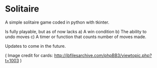 # Solitaire

A simple solitaire game coded in python with tkinter.

Is fully playable, but as of now lacks a) A win condition b) The ability to undo moves c) A timer or function that counts number of moves made.

Updates to come in the future.


( Image credit for cards: http://jbfilesarchive.com/phpBB3/viewtopic.php?t=1003 )
